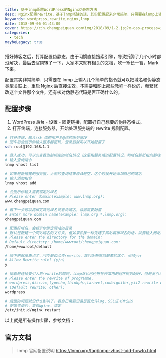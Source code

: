 ```yaml
---
title: 基于lnmp配置WordPress的Nginx伪静态方法
desc: Nginx配置rewrite，基于lnmp搭建的话，其实配置起来非常简单，只需要在lnmp上输入几个简单的指令就可以把域名和伪静态类型关联上，重启Nginx后直接生效~
keywords: wordpress,rewrite,nginx,lnmp
date: 2018-09-06 01:43:00
cover: https://cdn.chengpeiquan.com/img/2018/09/1-2.jpg?x-oss-process=image/interlace,1
categories:
  - tech
maybeLegacy: true
---
```


搭好博客之后，打算配置伪静态，由于习惯直接搜索引擎，导致折腾了几个小时都没解决，最后去官网转了一下，人家本来就有相关的文档，吃一堑长一智，Mark 下来。

配置其实非常简单，只需要在 lnmp 上输入几个简单的指令就可以把域名和伪静态类型关联上，重启 Nginx 后直接生效，不需要和网上那些教程一样说的，频繁修改这个文件那个文件，还有核对伪静态代码是否正确什么的。

## 配置步骤

1. WordPress 后台 - 设置 - 固定链接，配置好自己想要的伪静态格式。
2. 打开终端，连接服务器，开始处理服务端的 rewrite 规则配置。

```bash
# 打开终端，输入ssh 你的用户名@你的服务器IP
# 回车后会提示你输入服务器密码，登录后就可以开始配置了
ssh root@192.168.1.1

# 登入成功，可以先查看当前绑定的域名情况（这里指服务端的配置情况，和域名解析指向那块没关系）
# 输入查询指令
lnmp vhost list

# 如果是新搭建的服务器，上面的查询结果应该是空，这个时候开始添加自己的域名
# 输入添加指令
lnmp vhost add

# 会提示你输入需要绑定的域名
# Please enter domain(example: www.lnmp.org):
www.chengpeiquan.com

# 再下一步可以再绑定其他域名或者泛域名，根据需要配置
# Enter more domain name(example: lnmp.org *.lnmp.org):
chengpeiquan.com

# 配置好域名，会提示你绑定网站的目录
# 默认是新建一个网站域名的文件夹，但如果和我一样先建了网站再绑域名的话，就要输入网站的目录了（从根目录开始）
# Please enter the directory for the domain:
# Default directory: /home/wwwroot/chengpeiquan.com:
/home/wwwroot/default

# 接下来就是重点了，问你是否允许rewrite，我们伪静态就是要的这个，必须yes
# Allow Rewrite rule? (y/n)
y

# 接着是选择要引入的rewrite的规则，lnmp默认已经把各种常用的程序规则配好，但是没引入，所以在这个步骤就需要根据自己的需求引入想要的配置
# Please enter the rewrite of programme,
# wordpress,discuzx,typecho,thinkphp,laravel,codeigniter,yii2 rewrite was exist.
# (Default rewrite: other):
wordpress

# 后面的问题就没什么影响了，看自己需要设置是否允许log、SSL证书什么的
# 配置完毕后，重启Nginx，搞定
/etc/init.d/nginx restart
```

以上就是所有操作步骤，参考文档：

## 官方文档

> lnmp 官网配置说明 https://lnmp.org/faq/lnmp-vhost-add-howto.html

